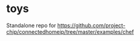 # toys

Standalone repo for https://github.com/project-chip/connectedhomeip/tree/master/examples/chef
